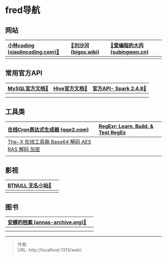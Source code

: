 # fred导航

## 网站

| [小林coding (xiaolincoding.com)🥓](https://www.xiaolincoding.com/) | [🍳刘沙河 (bigox.wiki)](https://bigox.wiki/) | [🧇爱编程的大丙 (subingwen.cn)](https://subingwen.cn/) |
| :--------------------------------------------------------------- | :---------------------------------------- | :----------------------------------------------- |
|                                                                  |                                           |                                                  |

## 常用官方API


| [MySQL官方文档🍕](https://mysql.net.cn/doc/refman/8.0/en/alter-table.html) | [Hive官方文档🍔](https://cwiki.apache.org/confluence/display/Hive/LanguageManual) | [官方API- Spark 2.4.8🍟](https://spark.apache.org/docs/2.4.8/sql-getting-started.html) |
| :--------------------------------------------------------------------- | :---------------------------------------------------------------------------- | :----------------------------------------------------------------------------------- |
|                                                                        |                                                                               |                                                                                      |
|                                                                        |                                                                               |                                                                                      |


## 工具类

| [在线Cron表达式生成器 (qqe2.com)](https://cron.qqe2.com/)        | [RegExr: Learn, Build, &amp; Test RegEx](https://regexr.com/) |
| :------------------------------------------------------- | :-------------------------------------------------------- |
| [The-X 在线工具箱 Base64 解码 AES RAS 解码 加密](https://the-x.cn/) |                                                           |
|                                                          |                                                           |


## 影视

| [BTNULL 无名小站🍿](https://www.btnull.in/) |     |
| :-------------------------------------- | :-- |
|                                         |     |

## 图书


| [安娜的档案 (annas-archive.org)🧂](https://zh.annas-archive.org/) |     |
| :----------------------------------------------------------- | :-- |
|                                                              |     |
|                                                              |     |





---

> 作者:   
> URL: http://localhost:1313/web/  

